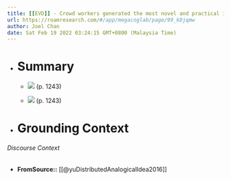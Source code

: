 ```yaml
---
title: [[EVD]] - Crowd workers generated the most novel and practical ideas when given analogical inspirations found from domain-independent problem descriptions with concrete constraints, compared to abstract constraints - [[@yuDistributedAnalogicalIdea2016]]
url: https://roamresearch.com/#/app/megacoglab/page/99_kDjqmw
author: Joel Chan
date: Sat Feb 19 2022 03:24:15 GMT+0800 (Malaysia Time)
---
```


- # Summary

    - ![](https://firebasestorage.googleapis.com/v0/b/firescript-577a2.appspot.com/o/imgs%2Fapp%2Fmegacoglab%2FL70Cq0JGOS.png?alt=media&token=e5a282aa-e8d5-47de-a807-eacf755ef549) (p. 1243)

    - ![](https://firebasestorage.googleapis.com/v0/b/firescript-577a2.appspot.com/o/imgs%2Fapp%2Fmegacoglab%2FA8Wn4LBdj5.png?alt=media&token=9ab065b5-bb20-428b-939b-65f9ba95ff16) (p. 1243)
- # Grounding Context

###### Discourse Context

- **FromSource::** [[@yuDistributedAnalogicalIdea2016]]
